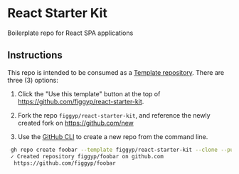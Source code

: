 # React Starter Kit

Boilerplate repo for React SPA applications

## Instructions

This repo is intended to be consumed as a [Template repository](https://docs.github.com/en/repositories/creating-and-managing-repositories/creating-a-template-repository#about-template-repositories). There are three (3) options:

1. Click the "Use this template" button at the top of https://github.com/figgyp/react-starter-kit.


2. Fork the repo `figgyp/react-starter-kit`, and reference the newly created fork on https://github.com/new

   
4. Use the [GitHub CLI](https://github.com/cli/cli) to create a new repo from the command line.

```sh
 gh repo create foobar --template figgyp/react-starter-kit --clone --public
 ✓ Created repository figgyp/foobar on github.com
  https://github.com/figgyp/foobar
```
